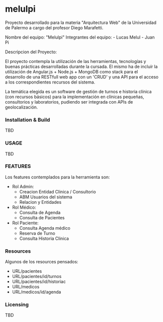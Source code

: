 # melulpi

Proyecto desarrollado para la materia "Arquitectura Web" de la Universidad de Palermo a cargo del profesor Diego Marafetti.

Nombre del equipo: "Melulpi"
Integrantes del equipo: 
                      - Lucas Melul
                      - Juan Pi

Descripcion del Proyecto:

El proyecto contempla la utilización de las herramientas, tecnologías y buenas prácticas desarrolladas durante la cursada.
El mismo ha de incluír la utilización de Angular.js + Node.js + MongoDB como stack para el desarrollo de una RESTfull web app con un 'CRUD' y una API para el acceso a los correspondientes recursos del sistema.

La temática elegida es un software de gestión de turnos e historia clínica (con recursos básicos) para la implementación en clínicas pequeñas, consultorios y laboratorios, pudiendo ser integrada con APIs de geolocalización.

### Installation & Build

TBD

### USAGE

TBD

### FEATURES

Los features contemplados para la herramienta son:
  * Rol Admin:
    * Creacion Entidad Clinica / Consultorio
    * ABM Usuarios del sistema
    * Relacion y Entidades
  * Rol Médico:
    * Consulta de Agenda
    * Consulta de Pacientes
  * Rol Paciente:
    * Consulta Agenda médico
    * Reserva de Turno
    * Consulta Historia Clinica

### Resources

Algunos de los resources pensados:

  - URL/pacientes
  - URL/pacientes/id/turnos
  - URL/pacientes/id/historiac
  - URL/medicos
  - URL/medicos/id/agenda

### Licensing

TBD

